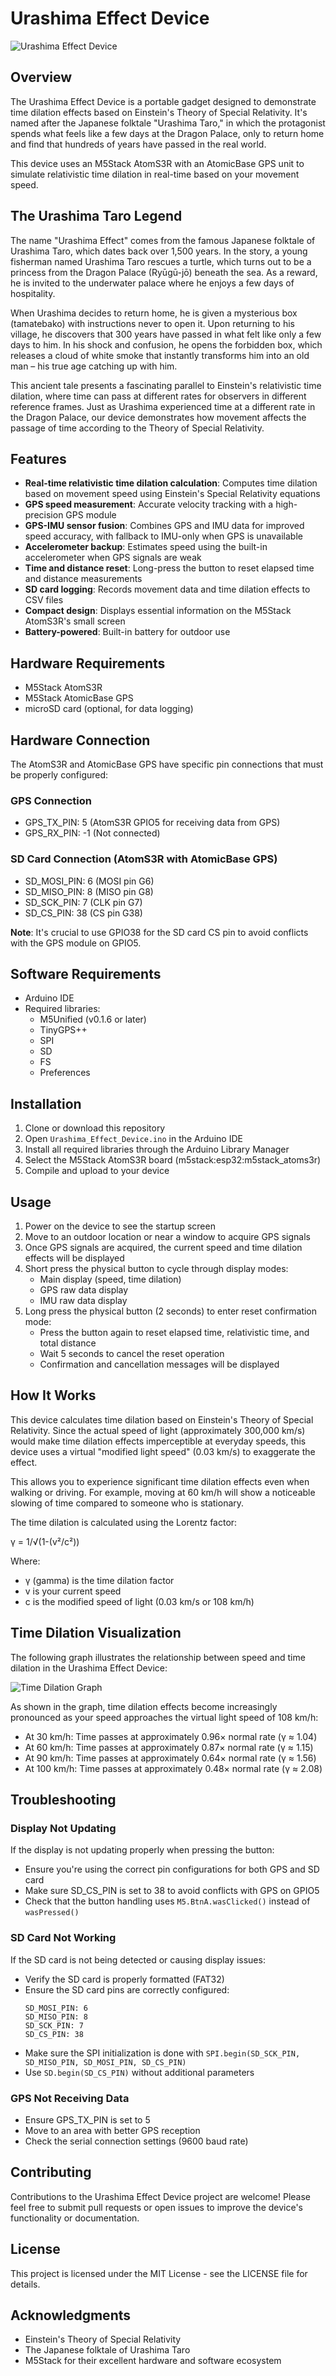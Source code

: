 # Urashima Effect Device

![Urashima Effect Device](https://github.com/kennel-org/urashima-effect-device/raw/master/images/device_photo.jpg)

## Overview

The Urashima Effect Device is a portable gadget designed to demonstrate time dilation effects based on Einstein's Theory of Special Relativity. It's named after the Japanese folktale "Urashima Taro," in which the protagonist spends what feels like a few days at the Dragon Palace, only to return home and find that hundreds of years have passed in the real world.

This device uses an M5Stack AtomS3R with an AtomicBase GPS unit to simulate relativistic time dilation in real-time based on your movement speed.

## The Urashima Taro Legend

The name "Urashima Effect" comes from the famous Japanese folktale of Urashima Taro, which dates back over 1,500 years. In the story, a young fisherman named Urashima Taro rescues a turtle, which turns out to be a princess from the Dragon Palace (Ryūgū-jō) beneath the sea. As a reward, he is invited to the underwater palace where he enjoys a few days of hospitality.

When Urashima decides to return home, he is given a mysterious box (tamatebako) with instructions never to open it. Upon returning to his village, he discovers that 300 years have passed in what felt like only a few days to him. In his shock and confusion, he opens the forbidden box, which releases a cloud of white smoke that instantly transforms him into an old man – his true age catching up with him.

This ancient tale presents a fascinating parallel to Einstein's relativistic time dilation, where time can pass at different rates for observers in different reference frames. Just as Urashima experienced time at a different rate in the Dragon Palace, our device demonstrates how movement affects the passage of time according to the Theory of Special Relativity.

## Features

- **Real-time relativistic time dilation calculation**: Computes time dilation based on movement speed using Einstein's Special Relativity equations
- **GPS speed measurement**: Accurate velocity tracking with a high-precision GPS module
- **GPS-IMU sensor fusion**: Combines GPS and IMU data for improved speed accuracy, with fallback to IMU-only when GPS is unavailable
- **Accelerometer backup**: Estimates speed using the built-in accelerometer when GPS signals are weak
- **Time and distance reset**: Long-press the button to reset elapsed time and distance measurements
- **SD card logging**: Records movement data and time dilation effects to CSV files
- **Compact design**: Displays essential information on the M5Stack AtomS3R's small screen
- **Battery-powered**: Built-in battery for outdoor use

## Hardware Requirements

- M5Stack AtomS3R
- M5Stack AtomicBase GPS
- microSD card (optional, for data logging)

## Hardware Connection

The AtomS3R and AtomicBase GPS have specific pin connections that must be properly configured:

### GPS Connection
- GPS_TX_PIN: 5 (AtomS3R GPIO5 for receiving data from GPS)
- GPS_RX_PIN: -1 (Not connected)

### SD Card Connection (AtomS3R with AtomicBase GPS)
- SD_MOSI_PIN: 6 (MOSI pin G6)
- SD_MISO_PIN: 8 (MISO pin G8)
- SD_SCK_PIN: 7 (CLK pin G7)
- SD_CS_PIN: 38 (CS pin G38)

**Note**: It's crucial to use GPIO38 for the SD card CS pin to avoid conflicts with the GPS module on GPIO5.

## Software Requirements

- Arduino IDE
- Required libraries:
  - M5Unified (v0.1.6 or later)
  - TinyGPS++
  - SPI
  - SD
  - FS
  - Preferences

## Installation

1. Clone or download this repository
2. Open `Urashima_Effect_Device.ino` in the Arduino IDE
3. Install all required libraries through the Arduino Library Manager
4. Select the M5Stack AtomS3R board (m5stack:esp32:m5stack_atoms3r)
5. Compile and upload to your device

## Usage

1. Power on the device to see the startup screen
2. Move to an outdoor location or near a window to acquire GPS signals
3. Once GPS signals are acquired, the current speed and time dilation effects will be displayed
4. Short press the physical button to cycle through display modes:
   - Main display (speed, time dilation)
   - GPS raw data display
   - IMU raw data display
5. Long press the physical button (2 seconds) to enter reset confirmation mode:
   - Press the button again to reset elapsed time, relativistic time, and total distance
   - Wait 5 seconds to cancel the reset operation
   - Confirmation and cancellation messages will be displayed

## How It Works

This device calculates time dilation based on Einstein's Theory of Special Relativity. Since the actual speed of light (approximately 300,000 km/s) would make time dilation effects imperceptible at everyday speeds, this device uses a virtual "modified light speed" (0.03 km/s) to exaggerate the effect.

This allows you to experience significant time dilation effects even when walking or driving. For example, moving at 60 km/h will show a noticeable slowing of time compared to someone who is stationary.

The time dilation is calculated using the Lorentz factor:

γ = 1/√(1-(v²/c²))

Where:
- γ (gamma) is the time dilation factor
- v is your current speed
- c is the modified speed of light (0.03 km/s or 108 km/h)

## Time Dilation Visualization

The following graph illustrates the relationship between speed and time dilation in the Urashima Effect Device:

![Time Dilation Graph](images/lorentz_effect_plot.png)

As shown in the graph, time dilation effects become increasingly pronounced as your speed approaches the virtual light speed of 108 km/h:

- At 30 km/h: Time passes at approximately 0.96× normal rate (γ ≈ 1.04)
- At 60 km/h: Time passes at approximately 0.87× normal rate (γ ≈ 1.15)
- At 90 km/h: Time passes at approximately 0.64× normal rate (γ ≈ 1.56)
- At 100 km/h: Time passes at approximately 0.48× normal rate (γ ≈ 2.08)

## Troubleshooting

### Display Not Updating
If the display is not updating properly when pressing the button:
- Ensure you're using the correct pin configurations for both GPS and SD card
- Make sure SD_CS_PIN is set to 38 to avoid conflicts with GPS on GPIO5
- Check that the button handling uses `M5.BtnA.wasClicked()` instead of `wasPressed()`

### SD Card Not Working
If the SD card is not being detected or causing display issues:
- Verify the SD card is properly formatted (FAT32)
- Ensure the SD card pins are correctly configured:
  ```
  SD_MOSI_PIN: 6
  SD_MISO_PIN: 8
  SD_SCK_PIN: 7
  SD_CS_PIN: 38
  ```
- Make sure the SPI initialization is done with `SPI.begin(SD_SCK_PIN, SD_MISO_PIN, SD_MOSI_PIN, SD_CS_PIN)`
- Use `SD.begin(SD_CS_PIN)` without additional parameters

### GPS Not Receiving Data
- Ensure GPS_TX_PIN is set to 5
- Move to an area with better GPS reception
- Check the serial connection settings (9600 baud rate)

## Contributing

Contributions to the Urashima Effect Device project are welcome! Please feel free to submit pull requests or open issues to improve the device's functionality or documentation.

## License

This project is licensed under the MIT License - see the LICENSE file for details.

## Acknowledgments

- Einstein's Theory of Special Relativity
- The Japanese folktale of Urashima Taro
- M5Stack for their excellent hardware and software ecosystem
